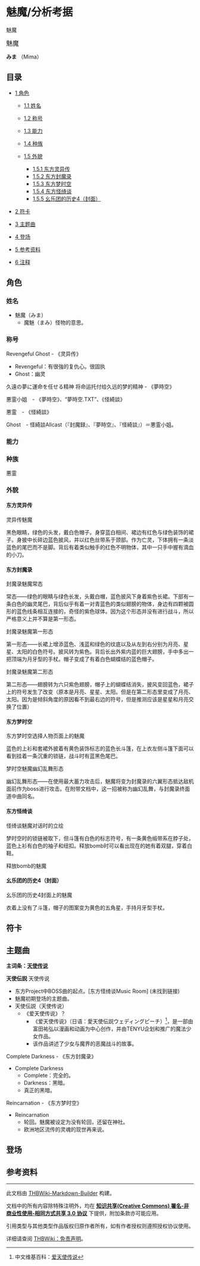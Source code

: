 # 魅魔/分析考据

<!-- source html: G:\repos\THBWiki-Markdown-Builder\THBWikiMarkdown\Temp\main\f\f3\ns0%3A%E9%AD%85%E9%AD%94%2F%E5%88%86%E6%9E%90%E8%80%83%E6%8D%AE.html -->

魅魔

  
  

<big>魅魔</big>  

 **みま** （Mima）
  


## 目录

- [1 角色](#角色)

  - [1.1 姓名](#姓名)
  - [1.2 称号](#称号)
  - [1.3 能力](#能力)
  - [1.4 种族](#种族)
  - [1.5 外貌](#外貌)

    - [1.5.1 东方灵异传](#东方灵异传)
    - [1.5.2 东方封魔录](#东方封魔录)
    - [1.5.3 东方梦时空](#东方梦时空)
    - [1.5.4 东方怪绮谈](#东方怪绮谈)
    - [1.5.5 幺乐团的历史4（封面）](#幺乐团的历史4（封面）)






- [2 符卡](#符卡)
- [3 主题曲](#主题曲)
- [4 登场](#登场)
- [5 参考资料](#参考资料)
- [6 注释](#注释)





## 角色

### 姓名
- 魅魔（みま）
  - 魔魅（まみ）怪物的意思。



### 称号
  
Revengeful Ghost - 《灵异传》
  

- Revengeful：有很強的复仇心。很固执
- Ghost：幽灵

  
久遠の夢に運命を任せる精神  将命运托付给久远的梦的精神 - 《夢時空》
  
  
悪霊小姐　- 《夢時空》、“夢時空.TXT”、《怪綺談》
  
  
悪霊　- 《怪綺談》
  
  
Ghost　- 怪綺談Allcast（『封魔録』、『夢時空』、『怪綺談』）＝悪霊小姐。
  


### 能力

### 种族
  
悪霊
  


### 外貌

#### 东方灵异传
[](./文件-灵异传魅魔（略缩图）.png.md)  [](./文件-灵异传魅魔（略缩图）.png.md)灵异传魅魔  
  

  
  
黑色眼睛，绿色的头发，戴白色帽子。身穿蓝白相间、裙边有红色与绿色装饰的裙子。身披中长碎边蓝色披风，并以红色丝带系于颈部。作为亡灵，下体拥有一条淡蓝色的尾巴而不是脚。背后有着类似触手的红色不明物体，其中一只手中握有滴血的小刀。
  


#### 东方封魔录
[](./文件-封魔录魅魔常态.png.md)  [](./文件-封魔录魅魔常态.png.md)封魔录魅魔常态
  
常态——绿色的眼睛与绿色长发，头戴白帽，蓝色披风下身着紫色长裙。下部有一条白色的幽灵尾巴，背后似乎有着一对青蓝色的类似翅膀的物体，身边有四颗被圆形的蓝色线条相互连接的，奇怪的紫色球体。因为这个形态并没有进行战斗，所以严格意义上并不算是第一形态。
  

[](./文件-封魔录魅魔双翼形态.png.md)  [](./文件-封魔录魅魔双翼形态.png.md)封魔录魅魔第一形态  
  

  
  
第一形态——长裙上增添蓝色、浅蓝和绿色的纹底以及从左到右分别为月亮、星星、太阳的白色符号。披风转为紫色。背后长出外紫内蓝的巨大翅膀，手中多出一把顶端为月牙型的手杖。帽子变成了有着白色蝴蝶结的蓝色帽子。
  

[](./文件-封魔录魅魔六翼形态.png.md)  [](./文件-封魔录魅魔六翼形态.png.md)封魔录魅魔第二形态  
  

  
  
第二形态——翅膀转为六只紫色翅膀，帽子上的蝴蝶结消失，披风变回蓝色，裙子上的符号发生了改变（原本是月亮、星星、太阳。但是在第二形态里变成了月亮、太阳。因为是倾斜角度的原因看不到最右边的符号，但是推测应该是星星和月亮交换了位置）
  


#### 东方梦时空
[](./文件-魅魔（梦时空立绘）.png.md)  [](./文件-魅魔（梦时空立绘）.png.md)东方梦时空选择人物页面上的魅魔
  
蓝色的上衫和套裙外披着有黄色装饰标志的蓝色长斗篷，在上衣左侧斗篷下面可以看到挂着一条沉重的锁链，战斗时有蓝黑色尾巴。 
  

[](./文件-魅魔幽幻乱舞形态.png.md)  [](./文件-魅魔幽幻乱舞形态.png.md)梦时空魅魔幽幻乱舞形态  
  

  
  
幽幻乱舞形态——在使用最大蓄力攻击后，魅魔将变为封魔录的六翼形态抵达敌机面前作为boss进行攻击。在附带文档中，这一招被称为幽幻乱舞，与封魔录终面道中曲同名。
  


#### 东方怪绮谈
[](./文件-魅魔1（怪绮谈立绘）.png.md)  [](./文件-魅魔1（怪绮谈立绘）.png.md)怪绮谈魅魔对话时的立绘
  
梦时空时的锁链被取下，但斗篷有白色的标志符号，有一条黄色缎带系在脖子处，蓝色上衫有白色的袖子和纽扣。释放bomb时可以看出现在的她有着双腿，穿着白鞋。 
  

[](./文件-释放bomb时的魅魔.png.md)  [](./文件-释放bomb时的魅魔.png.md)释放bomb的魅魔  
  

  

#### 幺乐团的历史4（封面）
[](./文件-幺乐团魅魔.png.md)  [](./文件-幺乐团魅魔.png.md)幺乐团的历史4封面上的魅魔
  
衣着上没有了斗篷，帽子的图案变为黄色的五角星，手持月牙型手杖。
  

  


## 符卡

## 主题曲
  
 **主词条：[天使传说](./天使传说.md)** 
  
  
 **天使伝説**  天使传说
  

- 东方Project中BOSS曲的起点。&#91;东方怪绮谈Music Room&#93; (未找到链接)
- 魅魔初期登场的主题曲。
- 天使伝説（天使传说）
  - 《爱天使传说》？
    - 《爱天使传说》（日语：愛天使伝説ウェディングピーチ）[^cite_note-1]，是一部由富田祐弘以漫画和动画为中心创作，并由TENYU企划和推广的魔法少女作品。
    - 该作品讲述了少女与魔界的恶魔战斗的故事。



  
  

Complete Darkness  -  《东方封魔录》
  

- Complete Darkness
  - Complete：完全的。
  - Darkness：黑暗。
  - 真正的黑暗。


  
Reincarnation  -  《东方梦时空》
  

- Reincarnation
  - 轮回。魅魔被设定为没有轮回，还留在神社。
  - 欧洲地区流传的灵魂的现世再来说。



## 登场

## 参考资料

[^cite_note-1]: 中文维基百科：[爱天使传说](https://en.wikipedia.org/wiki/zh:爱天使传说)





---

此文档由 [THBWiki-Markdown-Builder](https://github.com/Delsin-Yu/THBWiki-Markdown-Builder) 构建。

文档中的所有内容除特殊注明外，均在 [**知识共享(Creative Commons) 署名-非商业性使用-相同方式共享 3.0 协议**](https://creativecommons.org/licenses/by-sa/3.0/deed.zh-hans) 下提供，附加条款亦可能应用。

引用类型与其他类型作品版权归原作者所有，如有作者授权则遵照授权协议使用。

详细请查阅 [THBWiki：免责声明](https://thbwiki.cc/THBWiki:%E5%85%8D%E8%B4%A3%E5%A3%B0%E6%98%8E)。

